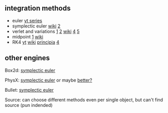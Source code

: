 ## integration methods
- euler [yt series](https://www.youtube.com/watch?v=BIz-wEu0QwE&list=PLW3Zl3wyJwWPhARNV8SH1Jev5sgdH28ka&index=14)
- symplectic euler 
  [wiki](https://en.wikipedia.org/wiki/Semi-implicit_Euler_method) 
  [2](https://gafferongames.com/post/integration_basics/)
- verlet and variations 
  [1](https://gamedev.stackexchange.com/questions/15708/how-can-i-implement-gravity/41917#41917)
  [2](http://lolengine.net/blog/2011/12/14/understanding-motion-in-games)
  [wiki](https://en.wikipedia.org/wiki/Verlet_integration#Velocity_Verlet)
  [4](https://www.physics.udel.edu/~bnikolic/teaching/phys660/numerical_ode/node5.html)
  [5](https://www.algorithm-archive.org/contents/verlet_integration/verlet_integration.html)
- midpoint
  [1](https://stackoverflow.com/questions/60355029/how-to-use-midpoint-method-to-integrate-a-particle)
  [wiki](https://en.wikipedia.org/wiki/Midpoint_method)
- RK4
  [yt](https://www.youtube.com/watch?v=hGCP6I2WisM&list=PLW3Zl3wyJwWPhARNV8SH1Jev5sgdH28ka&index=17)
  [wiki](https://en.wikipedia.org/wiki/Runge%E2%80%93Kutta_methods)
  [principia](https://github.com/mockingbirdnest/Principia/blob/ca2948a74840c8c0416af83efce8f7ebebc6d430/documentation/ODEs%20and%20Runge-Kutta%20integrators.pdf)
  [4](https://www.physicsforums.com/threads/using-runge-kutta-method-for-position-calc.553663/)

## other engines
Box2d: [symplectic euler](https://gamedev.stackexchange.com/questions/79938/unitys-default-integration-method)

PhysX: [symplectic euler](https://github.com/NVIDIAGameWorks/PhysX-3.4/issues/57) or maybe [better?](http://www.adrianboeing.com/pal/papers/p281-boeing.pdf)

Bullet: [symplectic euler](https://pybullet.org/Bullet/phpBB3/viewtopic.php?t=9006)

Source: can choose different methods even per single object, but can't find source (pun indended)
